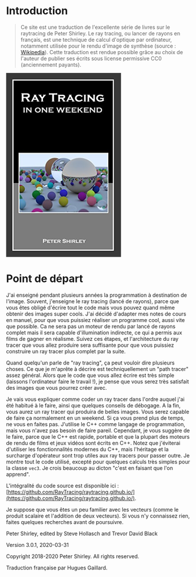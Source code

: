 # Introduction

> Ce site est une traduction de l'excellente série de livres sur le raytracing de Peter Shirley. Le ray tracing, ou lancer de rayons en français, est une technique de calcul d'optique par ordinateur, notamment utilisée pour le rendu d'image de synthèse (source : [Wikipedia](https://fr.wikipedia.org/wiki/Ray_tracing)). Cette traduction est rendue possible grâce au choix de l'auteur de publier ses écrits sous license permissive CC0 (anciennement payants).

![Couverture](img/cover.jpg)

# Point de départ

J'ai enseigné pendant plusieurs années la programmation à destination de l'image. Souvent, j'enseigne le ray tracing (lancé de rayons), parce que vous êtes obligé d'écrire tout le code mais vous pouvez quand même obtenir des images super cools. J'ai décidé d'adapter mes notes de cours en manuel, pour que vous puissiez réaliser un programme cool, aussi vite que possible.
Ca ne sera pas un moteur de rendu par lancé de rayons complet mais il sera capable d'illumination indirecte, ce qui a permis aux films de gagner en réalisme. Suivez ces étapes, et l'architecture du ray tracer que vous allez produire sera suffisante pour que vous puissiez construire un ray tracer plus complet par la suite.

Quand quelqu'un parle de "ray tracing", ça peut vouloir dire plusieurs choses. Ce que je m'aprête à décrire est techniquellement un "path tracer" assez général. Alors que le code que vous allez écrire est très simple (laissons l'ordinateur faire le travail !), je pense que vous serez très satisfait des images que vous pourrez créer avec.

Je vais vous expliquer comme coder un ray tracer dans l'ordre auquel j'ai été habitué à le faire, ainsi que quelques conseils de débogage. A la fin, vous aurez un ray tracer qui produira de belles images. Vous serez capable de faire ça normalement en un weekend. Si ça vous prend plus de temps, ne vous en faites pas. J'utilise le C++ comme langage de programmation, mais vous n'avez pas besoin de faire pareil. Cependant, je vous suggère de le faire, parce que le C++ est rapide, portable et que la plupart des moteurs de rendu de films et jeux vidéos sont écrits en C++. Notez que j'éviterai d'utiliser les fonctionnalités modernes du C++, mais l'héritage et la surcharge d'opérateur sont trop utiles aux ray tracers pour passer outre. Je montre tout le code utilisé, excepté pour quelques calculs très simples pour la classe `vec3`. Je crois beaucoup au dicton "c'est en faisant que l'on apprend".

L'intégralité du code source est disponible ici :
[https://github.com/RayTracing/raytracing.github.io/](https://github.com/RayTracing/raytracing.github.io/).

Je suppose que vous êtes un peu familier avec les vecteurs (comme le produit scalaire et l'addition de deux vecteurs). Si vous n'y connaissez rien, faites quelques recherches avant de poursuivre.


Peter Shirley, edited by Steve Hollasch and Trevor David Black

Version 3.0.1, 2020-03-31

Copyright 2018-2020 Peter Shirley. All rights reserved.

Traduction française par Hugues Gaillard.